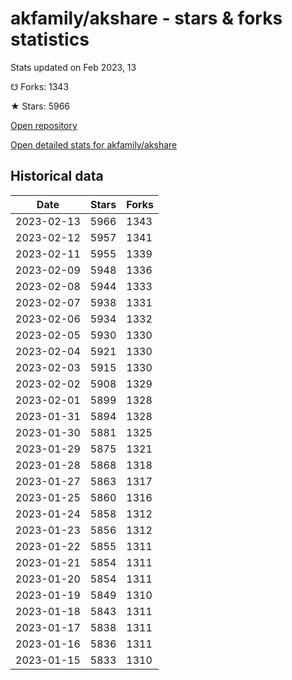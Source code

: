 # akfamily/akshare - stars & forks statistics

Stats updated on Feb 2023, 13

☋ Forks: 1343

★ Stars: 5966

[Open repository](https://github.com/akfamily/akshare)

[Open detailed stats for akfamily/akshare](https://reviewgithub.com/rep/akfamily/akshare)

## Historical data
| Date | Stars | Forks |
|------|-------|-------|
| 2023-02-13 | 5966 | 1343 | 
| 2023-02-12 | 5957 | 1341 | 
| 2023-02-11 | 5955 | 1339 | 
| 2023-02-09 | 5948 | 1336 | 
| 2023-02-08 | 5944 | 1333 | 
| 2023-02-07 | 5938 | 1331 | 
| 2023-02-06 | 5934 | 1332 | 
| 2023-02-05 | 5930 | 1330 | 
| 2023-02-04 | 5921 | 1330 | 
| 2023-02-03 | 5915 | 1330 | 
| 2023-02-02 | 5908 | 1329 | 
| 2023-02-01 | 5899 | 1328 | 
| 2023-01-31 | 5894 | 1328 | 
| 2023-01-30 | 5881 | 1325 | 
| 2023-01-29 | 5875 | 1321 | 
| 2023-01-28 | 5868 | 1318 | 
| 2023-01-27 | 5863 | 1317 | 
| 2023-01-25 | 5860 | 1316 | 
| 2023-01-24 | 5858 | 1312 | 
| 2023-01-23 | 5856 | 1312 | 
| 2023-01-22 | 5855 | 1311 | 
| 2023-01-21 | 5854 | 1311 | 
| 2023-01-20 | 5854 | 1311 | 
| 2023-01-19 | 5849 | 1310 | 
| 2023-01-18 | 5843 | 1311 | 
| 2023-01-17 | 5838 | 1311 | 
| 2023-01-16 | 5836 | 1311 | 
| 2023-01-15 | 5833 | 1310 | 

